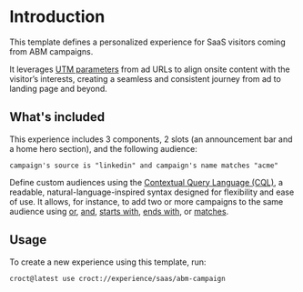 # Introduction

This template defines a personalized experience for SaaS visitors coming from ABM campaigns.

It leverages [UTM parameters](https://docs.croct.com/reference/cql/data-types/marketing?utm_medium=cli&utm_source=template&utm_campaign=00000000.CO.DE.saas&utm_content=abm_campaign) from ad URLs to align onsite content with the visitor’s interests, creating a seamless and consistent journey from ad to landing page and beyond.

## What's included

This experience includes 3 components, 2 slots (an announcement bar and a home hero section), and the following audience:

```cql
campaign's source is "linkedin" and campaign's name matches "acme"
```

Define custom audiences using the [Contextual Query Language (CQL)](https://docs.croct.com/reference/cql/introduction?utm_medium=cli&utm_source=template&utm_campaign=00000000.CO.DE.saas&utm_content=abm_campaign), a readable, natural-language-inspired syntax designed for flexibility and ease of use. It allows, for instance, to add two or more campaigns to the same audience using [or](https://docs.croct.com/reference/cql/expressions/operations/logical#or), [and](https://docs.croct.com/reference/cql/expressions/operations/logical#and), [starts with](https://docs.croct.com/reference/cql/expressions/tests/string#starts-with), [ends with](https://docs.croct.com/reference/cql/expressions/tests/string#ends-with), or [matches](https://docs.croct.com/reference/cql/expressions/tests/string#matches).

## Usage

To create a new experience using this template, run:

```croct-cmd
croct@latest use croct://experience/saas/abm-campaign
```
